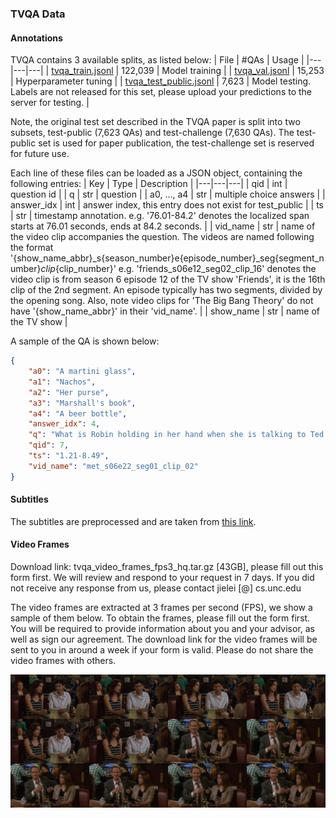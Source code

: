 ### TVQA Data

#### Annotations

TVQA contains 3 available splits, as listed below:
| File | #QAs | Usage |
|---|---|---|
| [tvqa_train.jsonl](tvqa_train.jsonl) | 122,039 | Model training |
| [tvqa_val.jsonl](tvqa_val.jsonl) | 15,253 | Hyperparameter tuning |
| [tvqa_test_public.jsonl](tvqa_test_public.jsonl) | 7,623 | Model testing. Labels are not released for this set, please upload your predictions to the server for testing. |

Note, the original test set described in the TVQA paper is split into two subsets, test-public (7,623 QAs) and test-challenge (7,630 QAs). The test-public set is used for paper publication, the test-challenge set is reserved for future use.

Each line of these files can be loaded as a JSON object, containing the following entries:
| Key | Type | Description |
|---|---|---|
| qid | int | question id |
| q | str | question |
| a0, ..., a4 | str | multiple choice answers |
| answer_idx | int | answer index, this entry does not exist for test_public |
| ts | str | timestamp annotation. e.g. '76.01-84.2' denotes the localized span starts at 76.01 seconds, ends at 84.2 seconds. |
| vid_name | str | name of the video clip accompanies the question. The videos are named following the format '{show_name_abbr}_s{season_number}e{episode_number}_seg{segment_number}_clip_{clip_number}' e.g. 'friends_s06e12_seg02_clip_16' denotes the video clip is from season 6 episode 12 of the TV show 'Friends', it is the 16th clip of the 2nd segment. An episode typically has two segments, divided by the opening song. Also, note video clips for 'The Big Bang Theory' do not have '{show_name_abbr}' in their 'vid_name'. |
| show_name | str | name of the TV show |

A sample of the QA is shown below:
```json
{
	"a0": "A martini glass",
	"a1": "Nachos",
	"a2": "Her purse",
	"a3": "Marshall's book",
	"a4": "A beer bottle",
	"answer_idx": 4,
	"q": "What is Robin holding in her hand when she is talking to Ted about Zoey?",
	"qid": 7,
	"ts": "1.21-8.49",
	"vid_name": "met_s06e22_seg01_clip_02"
}
```


#### Subtitles
The subtitles are preprocessed and are taken from [this link](https://github.com/jayleicn/TVRetrieval/blob/master/data/tvqa_preprocessed_subtitles.jsonl).


#### Video Frames 

Download link: tvqa_video_frames_fps3_hq.tar.gz [43GB], please fill out this form first. We will review and respond to your request in 7 days. If you did not receive any response from us, please contact jielei [@] cs.unc.edu

The video frames are extracted at 3 frames per second (FPS), we show a sample of them below. To obtain the frames, please fill out the form first. You will be required to provide information about you and your advisor, as well as sign our agreement. The download link for the video frames will be sent to you in around a week if your form is valid. Please do not share the video frames with others.

![video_frame](../imgs/video_frame_example.png)


